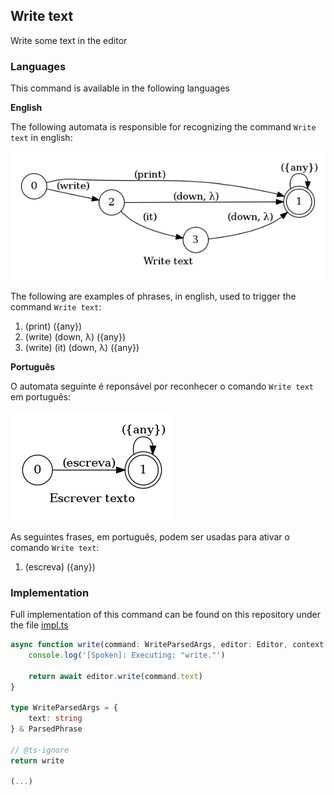 ## Write text

Write some text in the editor

### Languages

This command is available in the following languages

**English**

The following automata is responsible for recognizing the command `Write text` in english:

![English](phrase_en-US.png)

The following are examples of phrases, in english, used to trigger the command `Write text`:

1. (print) ({any})
2. (write) (down, λ) ({any})
3. (write) (it) (down, λ) ({any})

**Português**

O automata seguinte é reponsável por reconhecer o comando `Write text` em português:

![Português](phrase_pt-BR.png)

As seguintes frases, em português, podem ser usadas para ativar o comando `Write text`:

1. (escreva) ({any})

### Implementation

Full implementation of this command can be found on this repository under the file [impl.ts](impl.ts)

```typescript
async function write(command: WriteParsedArgs, editor: Editor, context: {}) {
    console.log('[Spoken]: Executing: "write."')

    return await editor.write(command.text)
}

type WriteParsedArgs = {
    text: string
} & ParsedPhrase

// @ts-ignore
return write

(...)
```